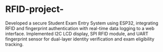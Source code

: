 # RFID-project-
Developed a secure Student Exam Entry System using ESP32, integrating RFID and fingerprint authentication with real-time data logging to a web interface. Implemented I2C LCD display, SPI RFID module, and UART fingerprint sensor for dual-layer identity verification and exam eligibility tracking.
